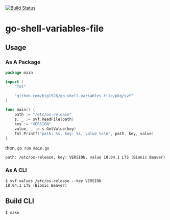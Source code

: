[![Build Status](https://travis-ci.org/blp1526/go-shell-variables-file.svg?branch=travis)](https://travis-ci.org/blp1526/go-shell-variables-file)

# go-shell-variables-file

## Usage

### As A Package

```go
package main

import (
	"fmt"

	"github.com/blp1526/go-shell-variables-file/pkg/svf"
)

func main() {
	path := "/etc/os-release"
	s, _ := svf.ReadFile(path)
	key := "VERSION"
	value, _ := s.GetValue(key)
	fmt.Printf("path: %s, key: %s, value %s\n", path, key, value)
}
```

then, `go run main.go`

```
path: /etc/os-release, key: VERSION, value 18.04.1 LTS (Bionic Beaver)
```

### As A CLI

```
$ svf values /etc/os-release --key VERSION
18.04.1 LTS (Bionic Beaver)
```

## Build CLI

```
$ make
```
